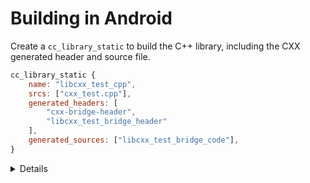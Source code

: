 # Building in Android

Create a `cc_library_static` to build the C++ library, including the CXX
generated header and source file.

```javascript
cc_library_static {
    name: "libcxx_test_cpp",
    srcs: ["cxx_test.cpp"],
    generated_headers: [
        "cxx-bridge-header",
        "libcxx_test_bridge_header"
    ],
    generated_sources: ["libcxx_test_bridge_code"],
}
```

<details>

* Point out that `libcxx_test_bridge_header` and `libcxx_test_bridge_code` are
  the dependencies for the CXX-generated C++ bindings. We'll show how these are
  setup on the next slide.
* Note that you also need to depend on the `cxx-bridge-header` library in order
  to pull in common CXX definitions.
* Full docs for using CXX in Android can be found in [the Android docs]. You may
  want to share that link with the class so that students know where they can
  find these instructions again in the future.

[the Android docs]: https://source.android.com/docs/setup/build/rust/building-rust-modules/android-rust-patterns#rust-cpp-interop-using-cxx

</details>
